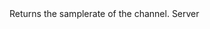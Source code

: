 <function name="GetSampleRate" parent="IGModAudioChannel" type="classfunc">
	<description>
		Returns the samplerate of the channel.
		<added version="0.4"></added>
	</description>
	<realm>Server</realm>
	<rets>
		<ret name="" type="number"></ret>
	</rets>
</function>